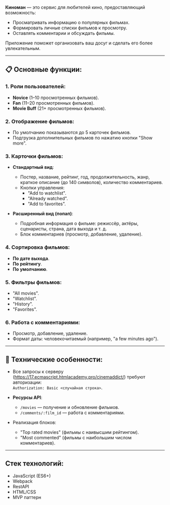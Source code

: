 **Киноман** — это сервис для любителей кино, предоставляющий возможность:  
- Просматривать информацию о популярных фильмах.  
- Формировать личные списки фильмов к просмотру.  
- Оставлять комментарии и обсуждать фильмы.  

Приложение поможет организовать ваш досуг и сделать его более увлекательным.

---

## 📋 Основные функции:

### 1. Роли пользователей:
- **Novice** (1–10 просмотренных фильмов).  
- **Fan** (11–20 просмотренных фильмов).  
- **Movie Buff** (21+ просмотренных фильмов).  

### 2. Отображение фильмов:
- По умолчанию показываются до 5 карточек фильмов.  
- Подгрузка дополнительных фильмов по нажатию кнопки "Show more".  

### 3. Карточки фильмов:
- **Стандартный вид**:  
  - Постер, название, рейтинг, год, продолжительность, жанр, краткое описание (до 140 символов), количество комментариев.  
  - Кнопки управления:  
    - "Add to watchlist".  
    - "Already watched".  
    - "Add to favorites".  

- **Расширенный вид (попап)**:  
  - Подробная информация о фильме: режиссёр, актёры, сценаристы, страна, дата выхода и т. д.  
  - Блок комментариев (просмотр, добавление, удаление).  

### 4. Сортировка фильмов:
- **По дате выхода**.  
- **По рейтингу**.  
- **По умолчанию**.  

### 5. Фильтры фильмов:
- "All movies".  
- "Watchlist".  
- "History".  
- "Favorites".  

### 6. Работа с комментариями:
- Просмотр, добавление, удаление.  
- Формат даты: человекочитаемый (например, "a few minutes ago").  

---

## 🚀 Технические особенности:

- Все запросы к серверу (https://17.ecmascript.htmlacademy.pro/cinemaddict/) требуют авторизации:  
  `Authorization: Basic <случайная строка>`.  

- **Ресурсы API**:  
  - `/movies` — получение и обновление фильмов.  
  - `/comments/:film_id` — работа с комментариями.  

- Реализация блоков:  
  - "Top rated movies" (фильмы с наивысшим рейтингом).  
  - "Most commented" (фильмы с наибольшим числом комментариев).  

---

## Стек технологий:
- JavaScript (ES6+)
- Webpack
- RestAPI
- HTML/CSS
- MVP паттерн
